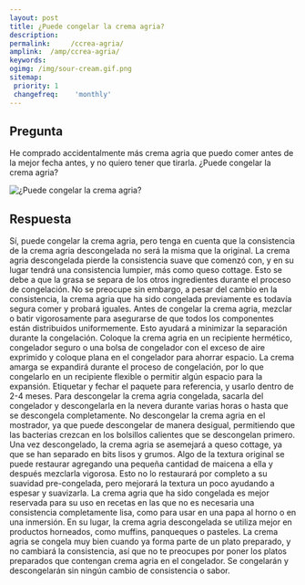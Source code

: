 ```yaml
---
layout: post
title: ¿Puede congelar la crema agria?  
description: 
permalink:     /ccrea-agria/
amplink:  /amp/ccrea-agria/
keywords: 
ogimg: /img/sour-cream.gif.png
sitemap:
 priority: 1
 changefreq:    'monthly'
---
```




## Pregunta

He comprado accidentalmente más crema agria que puedo comer antes de la mejor fecha antes, y no quiero tener que tirarla. ¿Puede congelar la crema agria?


![¿Puede congelar la crema agria?](https://sepuedecongelar.com/img/sour-cream.gif "¿Puede congelar la crema agria?" )


## Respuesta

Sí, puede congelar la crema agria, pero tenga en cuenta que la consistencia de la crema agria descongelada no será la misma que la original. La crema agria descongelada pierde la consistencia suave que comenzó con, y en su lugar tendrá una consistencia lumpier, más como queso cottage. Esto se debe a que la grasa se separa de los otros ingredientes durante el proceso de congelación. No se preocupe sin embargo, a pesar del cambio en la consistencia, la crema agria que ha sido congelada previamente es todavía segura comer y probará iguales.
Antes de congelar la crema agria, mezclar o batir vigorosamente para asegurarse de que todos los componentes están distribuidos uniformemente. Esto ayudará a minimizar la separación durante la congelación. Coloque la crema agria en un recipiente hermético, congelador seguro o una bolsa de congelador con el exceso de aire exprimido y coloque plana en el congelador para ahorrar espacio. La crema amarga se expandirá durante el proceso de congelación, por lo que congelarlo en un recipiente flexible o permitir algún espacio para la expansión. Etiquetar y fechar el paquete para referencia, y usarlo dentro de 2-4 meses.
Para descongelar la crema agria congelada, sacarla del congelador y descongelarla en la nevera durante varias horas o hasta que se descongela completamente. No descongelar la crema agria en el mostrador, ya que puede descongelar de manera desigual, permitiendo que las bacterias crezcan en los bolsillos calientes que se descongelan primero.
Una vez descongelado, la crema agria se asemejará a queso cottage, ya que se han separado en bits lisos y grumos. Algo de la textura original se puede restaurar agregando una pequeña cantidad de maicena a ella y después mezclarla vigorosa. Esto no lo restaurará por completo a su suavidad pre-congelada, pero mejorará la textura un poco ayudando a espesar y suavizarla.
La crema agria que ha sido congelada es mejor reservada para su uso en recetas en las que no es necesaria una consistencia completamente lisa, como para usar en una papa al horno o en una inmersión. En su lugar, la crema agria descongelada se utiliza mejor en productos horneados, como muffins, panqueques o pasteles.
La crema agria se congela muy bien cuando ya forma parte de un plato preparado, y no cambiará la consistencia, así que no te preocupes por poner los platos preparados que contengan crema agria en el congelador. Se congelarán y descongelarán sin ningún cambio de consistencia o sabor.